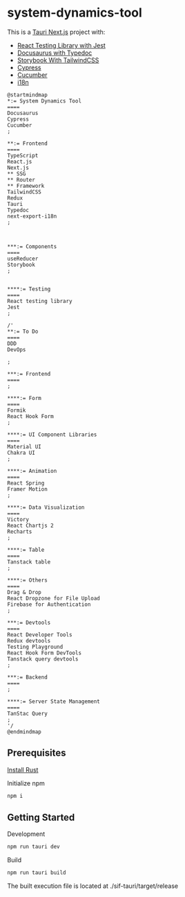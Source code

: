 # system-dynamics-tool

This is a [Tauri Next.js](https://tauri.app/v1/guides/getting-started/setup/next-js) project with:
* [React Testing Library with Jest](https://www.freecodecamp.org/news/how-to-setup-react-testing-library-with-nextjs/)
* [Docusaurus with Typedoc](https://github.com/tgreyuk/typedoc-plugin-markdown/tree/master/packages/docusaurus-plugin-typedoc)
* [Storybook With TailwindCSS](https://dev.to/lico/nextjs-using-tailwind-with-storybook-5aie)
* [Cypress](https://docs.cypress.io/guides/tooling/typescript-support)
* [Cucumber](https://github.com/badeball/cypress-cucumber-preprocessor)
* [i18n](https://github.com/martinkr/next-export-i18n)

```plantuml
@startmindmap
*:= System Dynamics Tool
====
Docusaurus
Cypress
Cucumber
;

**:= Frontend
====
TypeScript
React.js
Next.js
** SSG
** Router
** Framework
TailwindCSS
Redux
Tauri
Typedoc
next-export-i18n
;



***:= Components
====
useReducer
Storybook
;


****:= Testing
====
React testing library
Jest
;

/'
**:= To Do
====
DDD
DevOps

;

***:= Frontend
====
;

****:= Form
====
Formik
React Hook Form
;

****:= UI Component Libraries
====
Material UI
Chakra UI
;

****:= Animation
====
React Spring
Framer Motion
;

****:= Data Visualization
====
Victory
React Chartjs 2
Recharts
;

****:= Table
====
Tanstack table
;

****:= Others
====
Drag & Drop
React Dropzone for File Upload
Firebase for Authentication
;

***:= Devtools
====
React Developer Tools
Redux devtools
Testing Playground
React Hook Form DevTools
Tanstack query devtools
;

***:= Backend
====
;

****:= Server State Management
====
TanStac Query
;
'/
@endmindmap
```

## Prerequisites

[Install Rust](https://tauri.app/v1/guides/getting-started/prerequisites)

Initialize npm

```bash
npm i
```

## Getting Started

Development

```bash
npm run tauri dev
```

Build

```bash
npm run tauri build
```

The built execution file is located at ./sif-tauri/target/release
